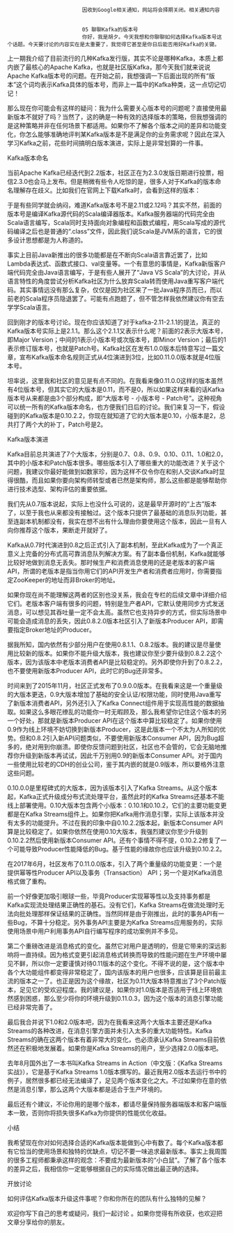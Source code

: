 
                            
                            因收到Google相关通知，网站将会择期关闭。相关通知内容
                            
                            
                            05 聊聊Kafka的版本号
                            你好，我是胡夕。今天我想和你聊聊如何选择Kafka版本号这个话题。今天要讨论的内容实在是太重要了，我觉得它甚至是你日后能否用好Kafka的关键。

上一期我介绍了目前流行的几种Kafka发行版，其实不论是哪种Kafka，本质上都内嵌了最核心的Apache Kafka，也就是社区版Kafka，那今天我们就来说说Apache Kafka版本号的问题。在开始之前，我想强调一下后面出现的所有“版本”这个词均表示Kafka具体的版本号，而非上一篇中的Kafka种类，这一点切记切记！

那么现在你可能会有这样的疑问：我为什么需要关心版本号的问题呢？直接使用最新版本不就好了吗？当然了，这的确是一种有效的选择版本的策略，但我想强调的是这种策略并非在任何场景下都适用。如果你不了解各个版本之间的差异和功能变化，你怎么能够准确地评判某Kafka版本是不是满足你的业务需求呢？因此在深入学习Kafka之前，花些时间搞明白版本演进，实际上是非常划算的一件事。

Kafka版本命名

当前Apache Kafka已经迭代到2.2版本，社区正在为2.3.0发版日期进行投票，相信2.3.0也会马上发布。但是稍微有些令人吃惊的是，很多人对于Kafka的版本命名理解存在歧义。比如我们在官网上下载Kafka时，会看到这样的版本：



于是有些同学就会纳闷，难道Kafka版本号不是2.11或2.12吗？其实不然，前面的版本号是编译Kafka源代码的Scala编译器版本。Kafka服务器端的代码完全由Scala语言编写，Scala同时支持面向对象编程和函数式编程，用Scala写成的源代码编译之后也是普通的“.class”文件，因此我们说Scala是JVM系的语言，它的很多设计思想都是为人称道的。

事实上目前Java新推出的很多功能都是在不断向Scala语言靠近罢了，比如Lambda表达式、函数式接口、val变量等。一个有意思的事情是，Kafka新版客户端代码完全由Java语言编写，于是有些人展开了“Java VS Scala”的大讨论，并从语言特性的角度尝试分析Kafka社区为什么放弃Scala转而使用Java重写客户端代码。其实事情远没有那么复杂，仅仅是因为社区来了一批Java程序员而已，而以前老的Scala程序员隐退罢了。可能有点跑题了，但不管怎样我依然建议你有空去学学Scala语言。

回到刚才的版本号讨论。现在你应该知道了对于kafka-2.11-2.1.1的提法，真正的Kafka版本号实际上是2.1.1。那么这个2.1.1又表示什么呢？前面的2表示大版本号，即Major Version；中间的1表示小版本号或次版本号，即Minor Version；最后的1表示修订版本号，也就是Patch号。Kafka社区在发布1.0.0版本后特意写过一篇文章，宣布Kafka版本命名规则正式从4位演进到3位，比如0.11.0.0版本就是4位版本号。

坦率说，这里我和社区的意见是有点不同的。在我看来像0.11.0.0这样的版本虽然有4位版本号，但其实它的大版本是0.11，而不是0，所以如果这样来看的话Kafka版本号从来都是由3个部分构成，即“大版本号 - 小版本号 - Patch号”。这种视角可以统一所有的Kafka版本命名，也方便我们日后的讨论。我们来复习一下，假设碰到的Kafka版本是0.10.2.2，你现在就知道了它的大版本是0.10，小版本是2，总共打了两个大的补丁，Patch号是2。

Kafka版本演进

Kafka目前总共演进了7个大版本，分别是0.7、0.8、0.9、0.10、0.11、1.0和2.0，其中的小版本和Patch版本很多。哪些版本引入了哪些重大的功能改进？关于这个问题，我建议你最好能做到如数家珍，因为这样不仅令你在和别人交谈Kafka时显得很酷，而且如果你要向架构师转型或者已然是架构师，那么这些都是能够帮助你进行技术选型、架构评估的重要依据。

我们先从0.7版本说起，实际上也没什么可说的，这是最早开源时的“上古”版本了，以至于我也从来都没有接触过。这个版本只提供了最基础的消息队列功能，甚至连副本机制都没有，我实在想不出有什么理由你要使用这个版本，因此一旦有人向你推荐这个版本，果断走开就好了。

Kafka从0.7时代演进到0.8之后正式引入了副本机制，至此Kafka成为了一个真正意义上完备的分布式高可靠消息队列解决方案。有了副本备份机制，Kafka就能够比较好地做到消息无丢失。那时候生产和消费消息使用的还是老版本的客户端API，所谓的老版本是指当你用它们的API开发生产者和消费者应用时，你需要指定ZooKeeper的地址而非Broker的地址。

如果你现在尚不能理解这两者的区别也没关系，我会在专栏的后续文章中详细介绍它们。老版本客户端有很多的问题，特别是生产者API，它默认使用同步方式发送消息，可以想见其吞吐量一定不会太高。虽然它也支持异步的方式，但实际场景中可能会造成消息的丢失，因此0.8.2.0版本社区引入了新版本Producer API，即需要指定Broker地址的Producer。

据我所知，国内依然有少部分用户在使用0.8.1.1、0.8.2版本。我的建议是尽量使用比较新的版本。如果你不能升级大版本，我也建议你至少要升级到0.8.2.2这个版本，因为该版本中老版本消费者API是比较稳定的。另外即使你升到了0.8.2.2，也不要使用新版本Producer API，此时它的Bug还非常多。

时间来到了2015年11月，社区正式发布了0.9.0.0版本。在我看来这是一个重量级的大版本更迭，0.9大版本增加了基础的安全认证/权限功能，同时使用Java重写了新版本消费者API，另外还引入了Kafka Connect组件用于实现高性能的数据抽取。如果这么多眼花缭乱的功能你一时无暇顾及，那么我希望你记住这个版本的另一个好处，那就是新版本Producer API在这个版本中算比较稳定了。如果你使用0.9作为线上环境不妨切换到新版本Producer，这是此版本一个不太为人所知的优势。但和0.8.2引入新API问题类似，不要使用新版本Consumer API，因为Bug超多的，绝对用到你崩溃。即使你反馈问题到社区，社区也不会管的，它会无脑地推荐你升级到新版本再试试，因此千万别用0.9的新版本Consumer API。对于国内一些使用比较老的CDH的创业公司，鉴于其内嵌的就是0.9版本，所以要格外注意这些问题。

0.10.0.0是里程碑式的大版本，因为该版本引入了Kafka Streams。从这个版本起，Kafka正式升级成分布式流处理平台，虽然此时的Kafka Streams还基本不能线上部署使用。0.10大版本包含两个小版本：0.10.1和0.10.2，它们的主要功能变更都是在Kafka Streams组件上。如果你把Kafka用作消息引擎，实际上该版本并没有太多的功能提升。不过在我的印象中自0.10.2.2版本起，新版本Consumer API算是比较稳定了。如果你依然在使用0.10大版本，我强烈建议你至少升级到0.10.2.2然后使用新版本Consumer API。还有个事情不得不提，0.10.2.2修复了一个可能导致Producer性能降低的Bug。基于性能的缘故你也应该升级到0.10.2.2。

在2017年6月，社区发布了0.11.0.0版本，引入了两个重量级的功能变更：一个是提供幂等性Producer API以及事务（Transaction） API；另一个是对Kafka消息格式做了重构。

前一个好像更加吸引眼球一些，毕竟Producer实现幂等性以及支持事务都是Kafka实现流处理结果正确性的基石。没有它们，Kafka Streams在做流处理时无法向批处理那样保证结果的正确性。当然同样是由于刚推出，此时的事务API有一些Bug，不算十分稳定。另外事务API主要是为Kafka Streams应用服务的，实际使用场景中用户利用事务API自行编写程序的成功案例并不多见。

第二个重磅改进是消息格式的变化。虽然它对用户是透明的，但是它带来的深远影响将一直持续。因为格式变更引起消息格式转换而导致的性能问题在生产环境中屡见不鲜，所以你一定要谨慎对待0.11版本的这个变化。不得不说的是，这个版本中各个大功能组件都变得非常稳定了，国内该版本的用户也很多，应该算是目前最主流的版本之一了。也正是因为这个缘故，社区为0.11大版本特意推出了3个Patch版本，足见它的受欢迎程度。我的建议是，如果你对1.0版本是否适用于线上环境依然感到困惑，那么至少将你的环境升级到0.11.0.3，因为这个版本的消息引擎功能已经非常完善了。

最后我合并说下1.0和2.0版本吧，因为在我看来这两个大版本主要还是Kafka Streams的各种改进，在消息引擎方面并未引入太多的重大功能特性。Kafka Streams的确在这两个版本有着非常大的变化，也必须承认Kafka Streams目前依然还在积极地发展着。如果你是Kafka Streams的用户，至少选择2.0.0版本吧。

去年8月国外出了一本书叫Kafka Streams in Action（中文版：《Kafka Streams实战》），它是基于Kafka Streams 1.0版本撰写的。最近我用2.0版本去运行书中的例子，居然很多都已经无法编译了，足见两个版本变化之大。不过如果你在意的依然是消息引擎，那么这两个大版本都是适合于生产环境的。

最后还有个建议，不论你用的是哪个版本，都请尽量保持服务器端版本和客户端版本一致，否则你将损失很多Kafka为你提供的性能优化收益。

小结

我希望现在你对如何选择合适的Kafka版本能做到心中有数了。每个Kafka版本都有它恰当的使用场景和独特的优缺点，切记不要一味追求最新版本。事实上我周围的很多工程师都秉承这样的观念：不要成为最新版本的“小白鼠”。了解了各个版本的差异之后，我相信你一定能够根据自己的实际情况做出最正确的选择。



开放讨论

如何评估Kafka版本升级这件事呢？你和你所在的团队有什么独特的见解？

欢迎你写下自己的思考或疑问，我们一起讨论 。如果你觉得有所收获，也欢迎把文章分享给你的朋友。

                        
                        
                            